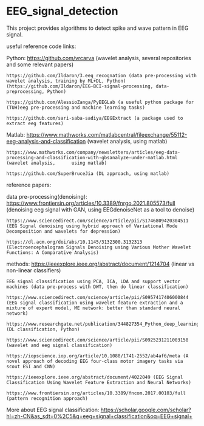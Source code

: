 # EEG_signal_detection

This project provides algorithms to detect spike and wave pattern in EEG signal.

useful reference code links:

  Python:
    https://github.com/vrcarva (wavelet analysis, several repositories and some relevant papers)
    
    https://github.com/Ildaron/3.eeg_recognation (data pre-processing with wavelet analysis, training by ML+DL, Python)
    (https://github.com/Ildaron/EEG-BCI-signal-processing, data-preprocessing, Python)
    
    https://github.com/AlessioZanga/PyEEGLab (a useful python package for (TUH)eeg pre-processing and machine learning tasks)
    
    https://github.com/sari-saba-sadiya/EEGExtract (a package used to extract eeg features)

  Matlab:
    https://www.mathworks.com/matlabcentral/fileexchange/55112-eeg-analysis-and-classification (wavelet analysis, using matlab)
  
    https://www.mathworks.com/company/newsletters/articles/eeg-data-processing-and-classification-with-gbsanalyze-under-matlab.html (wavelet analysis,      using matlab)
  
    https://github.com/SuperBruceJia (DL approach, using matlab)
    
    
    
    
    
    
    
    
    
    
reference papers:


  data pre-processing(denoising):
    https://www.frontiersin.org/articles/10.3389/fnrgo.2021.805573/full (denoising eeg signal with GAN, using EEGdenoiseNet as a tool to denoise)
    
    https://www.sciencedirect.com/science/article/pii/S1746809420304511 (EEG Signal denoising using hybrid approach of Variational Mode Decomposition and wavelets for depression)
    
    https://dl.acm.org/doi/abs/10.1145/3132300.3132313 (Electroencephalogram Signals Denoising using Various Mother Wavelet Functions: A Comparative Analysis)
    
    
    
    
  methods:
    https://ieeexplore.ieee.org/abstract/document/1214704 (linear vs non-linear classifiers)
    
    EEG signal classification using PCA, ICA, LDA and support vector machines (data pre-process with DWT, then do linear classification)
    
    https://www.sciencedirect.com/science/article/pii/S0957417406000844 (EEG signal classification using wavelet feature extraction and a mixture of expert model, ME network: better than standard neural network)
    
    https://www.researchgate.net/publication/344827354_Python_deep_learning_and_machine_learning_for_EEG_signal_processing_on_the_example_of_recognizing_the_disease_of_alcoholism_arXiv201011667_eessSP (DL classification, Python)
    
    https://www.sciencedirect.com/science/article/pii/S0925231211003158 (wavelet and eeg signal classification)
    
    https://iopscience.iop.org/article/10.1088/1741-2552/ab4af6/meta (A novel approach of decoding EEG four-class motor imagery tasks via scout ESI and CNN)
    
    https://ieeexplore.ieee.org/abstract/document/4022049 (EEG Signal Classification Using Wavelet Feature Extraction and Neural Networks)
    
    https://www.frontiersin.org/articles/10.3389/fncom.2017.00103/full (pattern recognition approach)
    
    
  More about EEG signal classification: https://scholar.google.com/scholar?hl=zh-CN&as_sdt=0%2C5&q=eeg+signal+classification&oq=EEG+signal+
    
    
    
    
    
